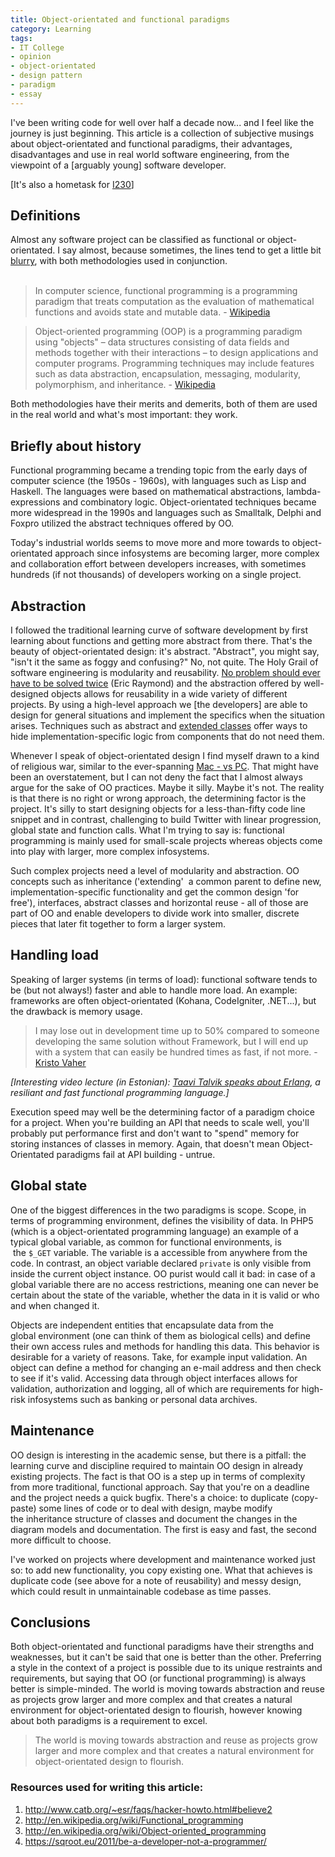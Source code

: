 ```yaml
---
title: Object-orientated and functional paradigms
category: Learning
tags:
- IT College
- opinion
- object-orientated
- design pattern
- paradigm
- essay
---
```

I've been writing code for well over half a decade now... and I feel like the journey is just beginning. This article is a collection of subjective musings about object-orientated and functional paradigms, their advantages, disadvantages and use in real world software engineering, from the viewpoint of a [arguably young] software developer.

[It's also a hometask for <a href="https://itcollege.ois.ee/subject/view?subject_id=127">I230</a>]

<h2>Definitions</h2>
Almost any software project can be classified as functional or object-orientated. I say almost, because sometimes, the lines tend to get a little bit <a title="Wordpress has both classes and function libraries" href="http://core.svn.wordpress.org/trunk/wp-includes/">blurry</a>, with both methodologies used in conjunction.<br style="clear: both;" /><br />

> In computer science, functional programming is a programming paradigm that treats computation as the evaluation of mathematical functions and avoids state and mutable data. - <a href="http://en.wikipedia.org/wiki/Functional_programming">Wikipedia</a>

> Object-oriented programming (OOP) is a programming paradigm using "objects" – data structures consisting of data fields and methods together with their interactions – to design applications and computer programs. Programming techniques may include features such as data abstraction, encapsulation, messaging, modularity, polymorphism, and inheritance. - <a href="http://en.wikipedia.org/wiki/Object-oriented_programming">Wikipedia</a>

Both methodologies have their merits and demerits, both of them are used in the real world and what's most important: they work.

<h2>Briefly about history</h2>

Functional programming became a trending topic from the early days of computer science (the 1950s - 1960s), with languages such as Lisp and Haskell. The languages were based on mathematical abstractions, lambda-expressions and combinatory logic.
Object-orientated techniques became more widespread in the 1990s and languages such as Smalltalk, Delphi and Foxpro utilized the abstract techniques offered by OO.

Today's industrial worlds seems to move more and more towards to object-orientated approach since infosystems are becoming larger, more complex and collaboration effort between developers increases, with sometimes hundreds (if not thousands) of developers working on a single project.

<h2>Abstraction</h2>

I followed the traditional learning curve of software development by first learning about functions and getting more abstract from there. That's the beauty of object-orientated design: it's abstract. "Abstract", you might say, "isn't it the same as foggy and confusing?" No, not quite. The Holy Grail of software engineering is modularity and reusability. <a href="http://www.catb.org/~esr/faqs/hacker-howto.html#believe2">No problem should ever have to be solved twice</a> (Eric Raymond) and the abstraction offered by well-designed objects allows for reusability in a wide variety of different projects. By using a high-level approach we [the developers] are able to design for general situations and implement the specifics when the situation arises. Techniques such as abstract and <a href="http://jadendreamer.wordpress.com/2011/05/13/php-tutorial-learning-oop-class-basics-extending-classes/">extended classes</a> offer ways to hide implementation-specific logic from components that do not need them.

Whenever I speak of object-orientated design I find myself drawn to a kind of religious war, similar to the ever-spanning <a href="http://www.geek.com/articles/apple/apple-fanaticism-similar-to-religious-devotion-according-to-scientists-20110519/">Mac - vs PC</a>. That might have been an overstatement, but I can not deny the fact that I almost always argue for the sake of OO practices. Maybe it silly. Maybe it's not. The reality is that there is no right or wrong approach, the determining factor is the project. It's silly to start designing objects for a less-than-fifty code line snippet and in contrast, challenging to build Twitter with linear progression, global state and function calls. What I'm trying to say is: functional programming is mainly used for small-scale projects whereas objects come into play with larger, more complex infosystems.

Such complex projects need a level of modularity and abstraction. OO concepts such as inheritance ('extending'  a common parent to define new, implementation-specific functionality and get the common design 'for free'), interfaces, abstract classes and horizontal reuse - all of those are part of OO and enable developers to divide work into smaller, discrete pieces that later fit together to form a larger system.

<h2>Handling load</h2>

Speaking of larger systems (in terms of load): functional software tends to be (but not always!) faster and able to handle more load. An example: frameworks are often object-orientated (Kohana, CodeIgniter, .NET...), but the drawback is memory usage.

> I may lose out in development time up to 50% compared to someone developing the same solution without Framework, but I will end up with a system that can easily be hundred times as fast, if not more. - <a href="https://sqroot.eu/2011/be-a-developer-not-a-programmer/">Kristo Vaher</a>

<em>[Interesting video lecture (in Estonian): <a href="http://devclub.ee/lugu/video/erlang-taavi-talvik">Taavi Talvik speaks about Erlang</a>, a resiliant and fast functional programming language.]</em>

Execution speed may well be the determining factor of a paradigm choice for a project. When you're building an API that needs to scale well, you'll probably put performance first and don't want to "spend" memory for storing instances of classes in memory. Again, that doesn't mean Object-Orientated paradigms fail at API building - untrue.

<h2>Global state</h2>

One of the biggest differences in the two paradigms is scope. Scope, in terms of programming environment, defines the visibility of data. In PHP5 (which is a object-orientated programming language) an example of a typical global variable, as common for functional environments, is  the <code>$_GET</code> variable. The variable is a accessible from anywhere from the code. In contrast, an object variable declared <code>private</code> is only visible from inside the current object instance. OO purist would call it bad: in case of a global variable there are no access restrictions, meaning one can never be certain about the state of the variable, whether the data in it is valid or who and when changed it.

Objects are independent entities that encapsulate data from the global environment (one can think of them as biological cells) and define their own access rules and methods for handling this data. This behavior is desirable for a variety of reasons. Take, for example input validation. An object can define a method for changing an e-mail address and then check to see if it's valid. Accessing data through object interfaces allows for validation, authorization and logging, all of which are requirements for high-risk infosystems such as banking or personal data archives.

<h2>Maintenance</h2>

OO design is interesting in the academic sense, but there is a pitfall: the learning curve and discipline required to maintain OO design in already existing projects. The fact is that OO is a step up in terms of complexity from more traditional, functional approach. Say that you're on a deadline and the project needs a quick bugfix. There's a choice: to duplicate (copy-paste) some lines of code or to deal with design, maybe modify the inheritance structure of classes and document the changes in the diagram models and documentation. The first is easy and fast, the second more difficult to choose.

I've worked on projects where development and maintenance worked just so: to add new functionality, you copy existing one. What that achieves is duplicate code (see above for a note of reusability) and messy design, which could result in unmaintainable codebase as time passes.

<h2>Conclusions</h2>

Both object-orientated and functional paradigms have their strengths and weaknesses, but it can't be said that one is better than the other. Preferring a style in the context of a project is possible due to its unique restraints and requirements, but saying that OO (or functional programming) is always better is simple-minded. The world is moving towards abstraction and reuse as projects grow larger and more complex and that creates a natural environment for object-orientated design to flourish, however knowing about both paradigms is a requirement to excel.

> The world is moving towards abstraction and reuse as projects grow larger and more complex and that creates a natural environment for object-orientated design to flourish.

<h3>Resources used for writing this article:</h3>
<ol>
<li><a href="http://www.catb.org/~esr/faqs/hacker-howto.html#believe2">http://www.catb.org/~esr/faqs/hacker-howto.html#believe2</a></li>
<li><a href="http://en.wikipedia.org/wiki/Functional_programming">http://en.wikipedia.org/wiki/Functional_programming</a></li>
<li><a href="http://en.wikipedia.org/wiki/Object-oriented_programming">http://en.wikipedia.org/wiki/Object-oriented_programming</a></li>
<li><a href="https://sqroot.eu/2011/be-a-developer-not-a-programmer/">https://sqroot.eu/2011/be-a-developer-not-a-programmer/</a></li>
</ol>
